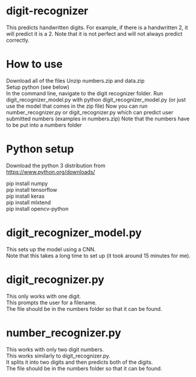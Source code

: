 # digit-recognizer
This predicts handwritten digits. For example, if there is a handwritten 2, it will predict it is a 2. Note that it is not perfect and will not always predict correctly.

# How to use
Download all of the files
Unzip numbers.zip and data.zip  
Setup python (see below)  
In the command line, navigate to the digit recognizer folder.
Run digit_recognizer_model.py with python digit_recognizer_model.py (or just use the model that comes in the zip file)
Now you can run number_recognizer.py or digit_recognizer.py which can predict user submitted numbers (examples in numbers.zip)
Note that the numbers have to be put into a numbers folder

# Python setup
Download the python 3 distribution from https://www.python.org/downloads/  

pip install numpy  
pip install tensorflow  
pip install keras  
pip install mlxtend  
pip install opencv-python

# digit_recognizer_model.py
This sets up the model using a CNN.  
Note that this takes a long time to set up (it took around 15 minutes for me).  

# digit_recognizer.py
This only works with one digit.  
This prompts the user for a filename.  
The file should be in the numbers folder so that it can be found.  

# number_recognizer.py
This works with only two digit numbers.  
This works similarly to digit_recognizer.py.  
It splits it into two digits and then predicts both of the digits.  
The file should be in the numbers folder so that it can be found.  

